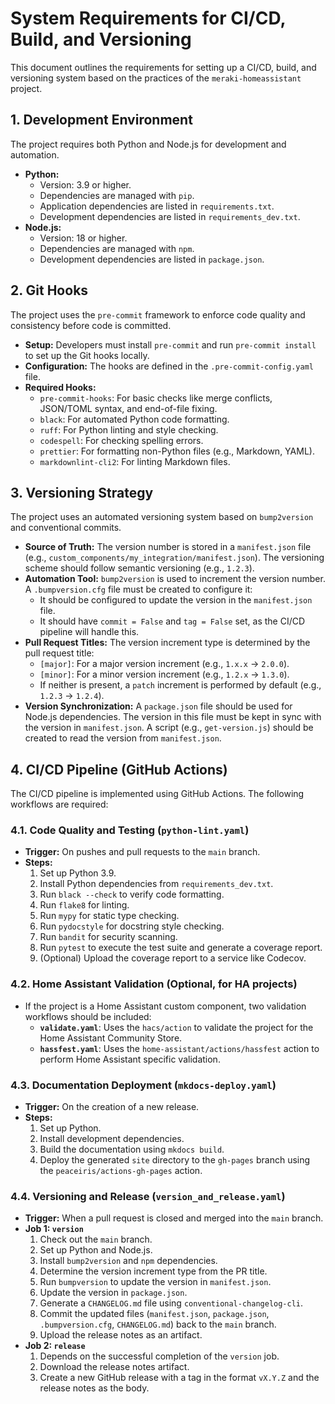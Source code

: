 # System Requirements for CI/CD, Build, and Versioning

This document outlines the requirements for setting up a CI/CD, build, and versioning system based on the practices of the `meraki-homeassistant` project.

## 1. Development Environment

The project requires both Python and Node.js for development and automation.

*   **Python:**
    *   Version: 3.9 or higher.
    *   Dependencies are managed with `pip`.
    *   Application dependencies are listed in `requirements.txt`.
    *   Development dependencies are listed in `requirements_dev.txt`.
*   **Node.js:**
    *   Version: 18 or higher.
    *   Dependencies are managed with `npm`.
    *   Development dependencies are listed in `package.json`.

## 2. Git Hooks

The project uses the `pre-commit` framework to enforce code quality and consistency before code is committed.

*   **Setup:** Developers must install `pre-commit` and run `pre-commit install` to set up the Git hooks locally.
*   **Configuration:** The hooks are defined in the `.pre-commit-config.yaml` file.
*   **Required Hooks:**
    *   `pre-commit-hooks`: For basic checks like merge conflicts, JSON/TOML syntax, and end-of-file fixing.
    *   `black`: For automated Python code formatting.
    *   `ruff`: For Python linting and style checking.
    *   `codespell`: For checking spelling errors.
    *   `prettier`: For formatting non-Python files (e.g., Markdown, YAML).
    *   `markdownlint-cli2`: For linting Markdown files.

## 3. Versioning Strategy

The project uses an automated versioning system based on `bump2version` and conventional commits.

*   **Source of Truth:** The version number is stored in a `manifest.json` file (e.g., `custom_components/my_integration/manifest.json`). The versioning scheme should follow semantic versioning (e.g., `1.2.3`).
*   **Automation Tool:** `bump2version` is used to increment the version number. A `.bumpversion.cfg` file must be created to configure it:
    *   It should be configured to update the version in the `manifest.json` file.
    *   It should have `commit = False` and `tag = False` set, as the CI/CD pipeline will handle this.
*   **Pull Request Titles:** The version increment type is determined by the pull request title:
    *   `[major]`: For a major version increment (e.g., `1.x.x` -> `2.0.0`).
    *   `[minor]`: For a minor version increment (e.g., `1.2.x` -> `1.3.0`).
    *   If neither is present, a `patch` increment is performed by default (e.g., `1.2.3` -> `1.2.4`).
*   **Version Synchronization:** A `package.json` file should be used for Node.js dependencies. The version in this file must be kept in sync with the version in `manifest.json`. A script (e.g., `get-version.js`) should be created to read the version from `manifest.json`.

## 4. CI/CD Pipeline (GitHub Actions)

The CI/CD pipeline is implemented using GitHub Actions. The following workflows are required:

### 4.1. Code Quality and Testing (`python-lint.yaml`)

*   **Trigger:** On pushes and pull requests to the `main` branch.
*   **Steps:**
    1.  Set up Python 3.9.
    2.  Install Python dependencies from `requirements_dev.txt`.
    3.  Run `black --check` to verify code formatting.
    4.  Run `flake8` for linting.
    5.  Run `mypy` for static type checking.
    6.  Run `pydocstyle` for docstring style checking.
    7.  Run `bandit` for security scanning.
    8.  Run `pytest` to execute the test suite and generate a coverage report.
    9.  (Optional) Upload the coverage report to a service like Codecov.

### 4.2. Home Assistant Validation (Optional, for HA projects)

*   If the project is a Home Assistant custom component, two validation workflows should be included:
    *   **`validate.yaml`**: Uses the `hacs/action` to validate the project for the Home Assistant Community Store.
    *   **`hassfest.yaml`**: Uses the `home-assistant/actions/hassfest` action to perform Home Assistant specific validation.

### 4.3. Documentation Deployment (`mkdocs-deploy.yaml`)

*   **Trigger:** On the creation of a new release.
*   **Steps:**
    1.  Set up Python.
    2.  Install development dependencies.
    3.  Build the documentation using `mkdocs build`.
    4.  Deploy the generated `site` directory to the `gh-pages` branch using the `peaceiris/actions-gh-pages` action.

### 4.4. Versioning and Release (`version_and_release.yaml`)

*   **Trigger:** When a pull request is closed and merged into the `main` branch.
*   **Job 1: `version`**
    1.  Check out the `main` branch.
    2.  Set up Python and Node.js.
    3.  Install `bump2version` and `npm` dependencies.
    4.  Determine the version increment type from the PR title.
    5.  Run `bumpversion` to update the version in `manifest.json`.
    6.  Update the version in `package.json`.
    7.  Generate a `CHANGELOG.md` file using `conventional-changelog-cli`.
    8.  Commit the updated files (`manifest.json`, `package.json`, `.bumpversion.cfg`, `CHANGELOG.md`) back to the `main` branch.
    9.  Upload the release notes as an artifact.
*   **Job 2: `release`**
    1.  Depends on the successful completion of the `version` job.
    2.  Download the release notes artifact.
    3.  Create a new GitHub release with a tag in the format `vX.Y.Z` and the release notes as the body.
